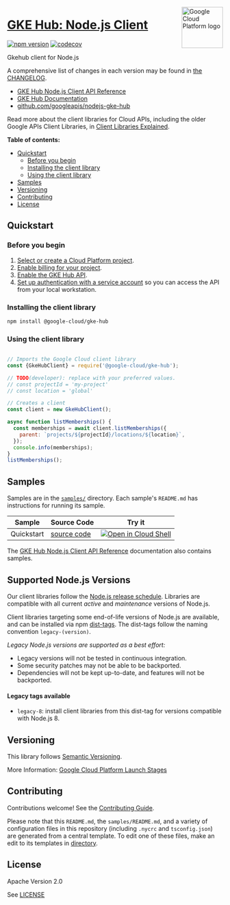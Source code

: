 [//]: # "This README.md file is auto-generated, all changes to this file will be lost."
[//]: # "To regenerate it, use `python -m synthtool`."
<img src="https://avatars2.githubusercontent.com/u/2810941?v=3&s=96" alt="Google Cloud Platform logo" title="Google Cloud Platform" align="right" height="96" width="96"/>

# [GKE Hub: Node.js Client](https://github.com/googleapis/nodejs-gke-hub)


[![npm version](https://img.shields.io/npm/v/@google-cloud/gke-hub.svg)](https://www.npmjs.org/package/@google-cloud/gke-hub)
[![codecov](https://img.shields.io/codecov/c/github/googleapis/nodejs-gke-hub/main.svg?style=flat)](https://codecov.io/gh/googleapis/nodejs-gke-hub)




Gkehub client for Node.js


A comprehensive list of changes in each version may be found in
[the CHANGELOG](https://github.com/googleapis/nodejs-gke-hub/blob/main/CHANGELOG.md).

* [GKE Hub Node.js Client API Reference][client-docs]
* [GKE Hub Documentation][product-docs]
* [github.com/googleapis/nodejs-gke-hub](https://github.com/googleapis/nodejs-gke-hub)

Read more about the client libraries for Cloud APIs, including the older
Google APIs Client Libraries, in [Client Libraries Explained][explained].

[explained]: https://cloud.google.com/apis/docs/client-libraries-explained

**Table of contents:**


* [Quickstart](#quickstart)
  * [Before you begin](#before-you-begin)
  * [Installing the client library](#installing-the-client-library)
  * [Using the client library](#using-the-client-library)
* [Samples](#samples)
* [Versioning](#versioning)
* [Contributing](#contributing)
* [License](#license)

## Quickstart

### Before you begin

1.  [Select or create a Cloud Platform project][projects].
1.  [Enable billing for your project][billing].
1.  [Enable the GKE Hub API][enable_api].
1.  [Set up authentication with a service account][auth] so you can access the
    API from your local workstation.

### Installing the client library

```bash
npm install @google-cloud/gke-hub
```


### Using the client library

```javascript

// Imports the Google Cloud client library
const {GkeHubClient} = require('@google-cloud/gke-hub');

// TODO(developer): replace with your preferred values.
// const projectId = 'my-project'
// const location = 'global'

// Creates a client
const client = new GkeHubClient();

async function listMemberships() {
  const memberships = await client.listMemberships({
    parent: `projects/${projectId}/locations/${location}`,
  });
  console.info(memberships);
}
listMemberships();

```



## Samples

Samples are in the [`samples/`](https://github.com/googleapis/nodejs-gke-hub/tree/main/samples) directory. Each sample's `README.md` has instructions for running its sample.

| Sample                      | Source Code                       | Try it |
| --------------------------- | --------------------------------- | ------ |
| Quickstart | [source code](https://github.com/googleapis/nodejs-gke-hub/blob/main/samples/quickstart.js) | [![Open in Cloud Shell][shell_img]](https://console.cloud.google.com/cloudshell/open?git_repo=https://github.com/googleapis/nodejs-gke-hub&page=editor&open_in_editor=samples/quickstart.js,samples/README.md) |



The [GKE Hub Node.js Client API Reference][client-docs] documentation
also contains samples.

## Supported Node.js Versions

Our client libraries follow the [Node.js release schedule](https://nodejs.org/en/about/releases/).
Libraries are compatible with all current _active_ and _maintenance_ versions of
Node.js.

Client libraries targeting some end-of-life versions of Node.js are available, and
can be installed via npm [dist-tags](https://docs.npmjs.com/cli/dist-tag).
The dist-tags follow the naming convention `legacy-(version)`.

_Legacy Node.js versions are supported as a best effort:_

* Legacy versions will not be tested in continuous integration.
* Some security patches may not be able to be backported.
* Dependencies will not be kept up-to-date, and features will not be backported.

#### Legacy tags available

* `legacy-8`: install client libraries from this dist-tag for versions
  compatible with Node.js 8.

## Versioning

This library follows [Semantic Versioning](http://semver.org/).








More Information: [Google Cloud Platform Launch Stages][launch_stages]

[launch_stages]: https://cloud.google.com/terms/launch-stages

## Contributing

Contributions welcome! See the [Contributing Guide](https://github.com/googleapis/nodejs-gke-hub/blob/main/CONTRIBUTING.md).

Please note that this `README.md`, the `samples/README.md`,
and a variety of configuration files in this repository (including `.nycrc` and `tsconfig.json`)
are generated from a central template. To edit one of these files, make an edit
to its templates in
[directory](https://github.com/googleapis/synthtool).

## License

Apache Version 2.0

See [LICENSE](https://github.com/googleapis/nodejs-gke-hub/blob/main/LICENSE)

[client-docs]: https://cloud.google.com/nodejs/docs/reference/gke-hub/latest
[product-docs]: https://cloud.google.com/anthos/gke
[shell_img]: https://gstatic.com/cloudssh/images/open-btn.png
[projects]: https://console.cloud.google.com/project
[billing]: https://support.google.com/cloud/answer/6293499#enable-billing
[enable_api]: https://console.cloud.google.com/flows/enableapi?apiid=gkehub.googleapis.com
[auth]: https://cloud.google.com/docs/authentication/getting-started
